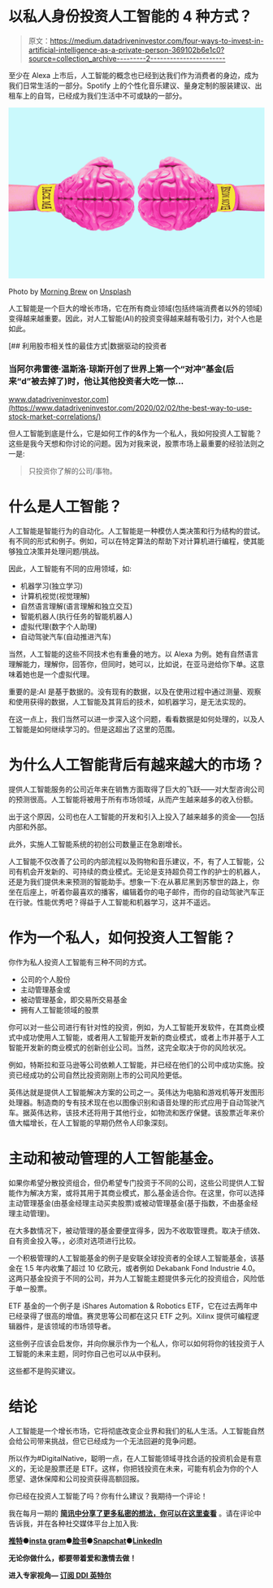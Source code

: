 # 以私人身份投资人工智能的 4 种方式？

> 原文：<https://medium.datadriveninvestor.com/four-ways-to-invest-in-artificial-intelligence-as-a-private-person-369102b6e1c0?source=collection_archive---------2----------------------->

至少在 Alexa 上市后，人工智能的概念也已经到达我们作为消费者的身边，成为我们日常生活的一部分。Spotify 上的个性化音乐建议、量身定制的服装建议、出租车上的自驾，已经成为我们生活中不可或缺的一部分。

![](img/eee795088b37b4bfb0c085bb0c1bf32e.png)

Photo by [Morning Brew](https://unsplash.com/@morningbrew?utm_source=medium&utm_medium=referral) on [Unsplash](https://unsplash.com?utm_source=medium&utm_medium=referral)

人工智能是一个巨大的增长市场，它在所有商业领域(包括终端消费者以外的领域)变得越来越重要。因此，对人工智能(AI)的投资变得越来越有吸引力，对个人也是如此。

[](https://www.datadriveninvestor.com/2020/02/02/the-best-way-to-use-stock-market-correlations/) [## 利用股市相关性的最佳方式|数据驱动的投资者

### 当阿尔弗雷德·温斯洛·琼斯开创了世界上第一个“对冲”基金(后来“d”被去掉了)时，他让其他投资者大吃一惊…

www.datadriveninvestor.com](https://www.datadriveninvestor.com/2020/02/02/the-best-way-to-use-stock-market-correlations/) 

但人工智能到底是什么，它是如何工作的&作为一个私人，我如何投资人工智能？这些是我今天想和你讨论的问题。因为对我来说，股票市场上最重要的经验法则之一是:

> 只投资你了解的公司/事物。

# 什么是人工智能？

人工智能是智能行为的自动化。人工智能是一种模仿人类决策和行为结构的尝试。有不同的形式和例子。例如，可以在特定算法的帮助下对计算机进行编程，使其能够独立决策并处理问题/挑战。

因此，人工智能有不同的应用领域，如:

*   机器学习(独立学习)
*   计算机视觉(视觉理解)
*   自然语言理解(语言理解和独立交互)
*   智能机器人(执行任务的智能机器人)
*   虚拟代理(数字个人助理)
*   自动驾驶汽车(自动推进汽车)

当然，人工智能的这些不同技术也有重叠的地方。以 Alexa 为例。她有自然语言理解能力，理解你，回答你，但同时，她可以，比如说，在亚马逊给你下单。这意味着她也是一个虚拟代理。

重要的是:AI 是基于数据的。没有现有的数据，以及在使用过程中通过测量、观察和使用获得的数据，人工智能及其背后的技术，如机器学习，是无法实现的。

在这一点上，我们当然可以进一步深入这个问题，看看数据是如何处理的，以及人工智能是如何继续学习的。但是这超出了这里的范围。

# 为什么人工智能背后有越来越大的市场？

提供人工智能服务的公司近年来在销售方面取得了巨大的飞跃——对大型咨询公司的预测很高。人工智能将被用于所有市场领域，从而产生越来越多的收入份额。

出于这个原因，公司也在人工智能的开发和引入上投入了越来越多的资金——包括内部和外部。

此外，实施人工智能系统的初创公司数量正在急剧增长。

人工智能不仅改善了公司的内部流程以及购物和音乐建议，不，有了人工智能，公司有机会开发新的、可持续的商业模式。无论是支持超负荷工作的护士的机器人，还是为我们提供未来预测的智能助手。想象一下:在从慕尼黑到苏黎世的路上，你坐在后座上，听着你最喜欢的播客，编辑着你的电子邮件，而你的自动驾驶汽车正在行驶。性能优秀吧？得益于人工智能和机器学习，这并不遥远。

# 作为一个私人，如何投资人工智能？

你作为私人投资人工智能有三种不同的方式。

*   公司的个人股份
*   主动管理基金或
*   被动管理基金，即交易所交易基金
*   拥有人工智能领域的股票

你可以对一些公司进行有针对性的投资，例如，为人工智能开发软件，在其商业模式中成功使用人工智能，或者用人工智能开发新的商业模式，或者上市并基于人工智能开发新的商业模式的创新创业公司。当然，这完全取决于你的风险状况。

例如，特斯拉和亚马逊等公司依赖人工智能，并已经在他们的公司中成功实施。投资已经成功的公司自然比投资刚刚上市的公司风险更低。

英伟达就是提供人工智能解决方案的公司之一。英伟达为电脑和游戏机等开发图形处理器。制造商的专有技术现在也以图像识别和语音处理的形式应用于自动驾驶汽车。据英伟达称，该技术还将用于其他行业，如物流和医疗保健。该股票近年来价值大幅增长，在人工智能的早期仍然令人印象深刻。

# 主动和被动管理的人工智能基金。

如果你希望分散投资组合，但仍希望专门投资于不同的公司，这些公司提供人工智能作为解决方案，或将其用于其商业模式，那么基金适合你。在这里，你可以选择主动管理基金(由基金经理主动买卖股票)或被动管理基金(基于指数，不由基金经理主动管理)。

在大多数情况下，被动管理的基金要便宜得多，因为不收取管理费。取决于绩效、自有资金投入等。，必须对选项进行比较。

一个积极管理的人工智能基金的例子是安联全球投资者的全球人工智能基金，该基金在 1.5 年内收集了超过 10 亿欧元，或者例如 Dekabank Fond Industrie 4.0。这两只基金投资于不同的公司，并为人工智能主题提供多元化的投资组合，风险低于单一股票。

ETF 基金的一个例子是 iShares Automation & Robotics ETF，它在过去两年中已经录得了很高的增值。赛灵思等公司都在这只 ETF 之列。Xilinx 提供可编程逻辑器件，是该领域的市场领导者。

这些例子应该会启发你，并向你展示作为一个私人，你可以如何将你的钱投资于人工智能的未来主题，同时你自己也可以从中获利。

这些都不是购买建议。

# 结论

人工智能是一个增长市场，它将彻底改变企业界和我们的私人生活。人工智能自然会给公司带来挑战，但它已经成为一个无法回避的竞争问题。

所以作为#DigitalNative，聪明一点，在人工智能领域寻找合适的投资机会是有意义的，无论是股票还是 ETF。这样，你把钱投资在未来，可能有机会为你的个人愿望、退休保障和公司投资获得高额回报。

你已经在投资人工智能了吗？你有什么建议？我期待一个评论！

我在每月一期的 [**简讯中分享了更多私密的想法，你可以在这里查看**](https://mailchi.mp/bf8f8e8ed697/keep-in-touch-with-lukas) 。请在评论中告诉我，并在各种社交媒体平台上加入我:

[**推特**](https://twitter.com/WiesfleckerL)●[**insta gram**](https://www.instagram.com/lukaswiesflecker/)●[**脸书**](https://www.facebook.com/lukaswiesfleckerr)●[**Snapchat**](https://www.snapchat.com/add/luggooo)**●[**LinkedIn**](https://www.linkedin.com/in/lukas-wiesflecker-1b11251a5/)**

**无论你做什么，都要带着爱和激情去做！**

****进入专家视角—** [**订阅 DDI 英特尔**](https://datadriveninvestor.com/ddi-intel)**